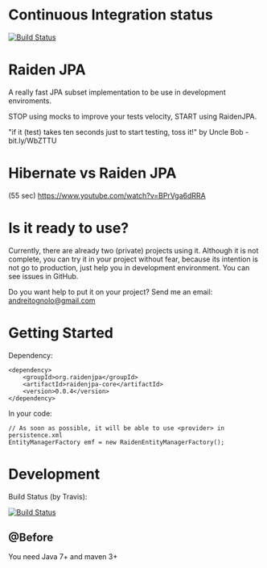 Continuous Integration status
=========

[![Build Status](https://snap-ci.com/andreitognolo/raidenjpa/branch/master/build_image)](https://snap-ci.com/andreitognolo/raidenjpa/branch/master)

Raiden JPA
=========

A really fast JPA subset implementation to be use in development enviroments. 

STOP using mocks to improve your tests velocity, START using RaidenJPA.

"if it (test) takes ten seconds just to start testing, toss it!" by Uncle Bob - bit.ly/WbZTTU

Hibernate vs Raiden JPA
=========

(55 sec) https://www.youtube.com/watch?v=BPrVga6dRRA

Is it ready to use?
=========

Currently, there are already two (private) projects using it. Although it is not complete, you can try it in your project without fear, because its intention is not go to production, just help you in development environment. You can see issues in GitHub.

Do you want help to put it on your project? Send me an email: andreitognolo@gmail.com

Getting Started
=========
    
Dependency:

    <dependency>
        <groupId>org.raidenjpa</groupId>
        <artifactId>raidenjpa-core</artifactId>
        <version>0.0.4</version>
    </dependency>
    
In your code:

    // As soon as possible, it will be able to use <provider> in persistence.xml
    EntityManagerFactory emf = new RaidenEntityManagerFactory();

Development
=========

Build Status (by Travis):

[![Build Status](https://travis-ci.org/andreitognolo/raidenjpa.png)](http://travis-ci.org/andreitognolo/raidenjpa)

## @Before

You need Java 7+ and maven 3+
